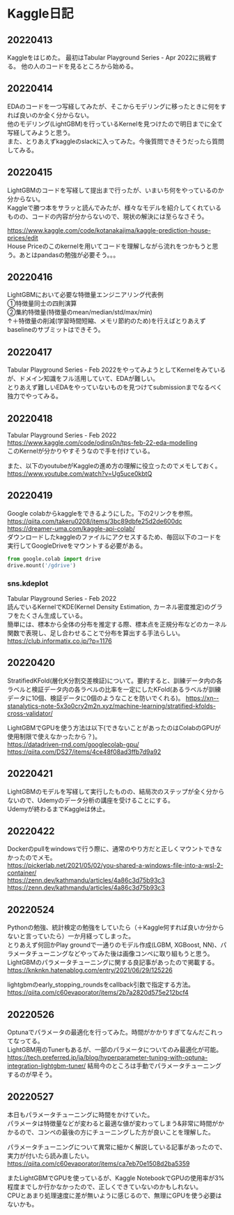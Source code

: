 # Kaggle日記
## 20220413
Kaggleをはじめた。
最初はTabular Playground Series - Apr 2022に挑戦する。
他の人のコードを見るところから始める。

## 20220414
EDAのコードを一つ写経してみたが、そこからモデリングに移ったときに何をすれば良いのか全く分からない。  
他のモデリング(LightGBM)を行っているKernelを見つけたので明日までに全て写経してみようと思う。  
また、とりあえずkaggleのslackに入ってみた。今後質問できそうだったら質問してみる。

## 20220415
LightGBMのコードを写経して提出まで行ったが、いまいち何をやっているのか分からない。  
Kaggleで勝つ本をサラッと読んでみたが、様々なモデルを紹介してくれているものの、コードの内容が分からないので、現状の解決には至らなさそう。  
  
https://www.kaggle.com/code/kotanakajima/kaggle-prediction-house-prices/edit  
House Priceのこのkernelを用いてコードを理解しながら流れをつかもうと思う。あとはpandasの勉強が必要そう。。。

## 20220416
LightGBMにおいて必要な特徴量エンジニアリング代表例  
①特徴量同士の四則演算  
②集約特徴量(特徴量のmean/median/std/max/min)  
↑＋特徴量の削減(学習時間短縮、メモリ節約のため)を行えばとりあえずbaselineのサブミットはできそう。

## 20220417
Tabular Playground Series - Feb 2022をやってみようとしてKernelをみているが、ドメイン知識をフル活用していて、EDAが難しい。  
とりあえず難しいEDAをやっていないものを見つけてsubmissionまでなるべく独力でやってみる。

## 20220418
Tabular Playground Series - Feb 2022  
https://www.kaggle.com/code/odins0n/tps-feb-22-eda-modelling  
このKernelが分かりやすそうなので手を付けている。

また、以下のyoutubeがKaggleの進め方の理解に役立ったのでメモしておく。  
https://www.youtube.com/watch?v=Ug5uce0kbtQ  

## 20220419
Google colabからkaggleをできるようにした。下の2リンクを参照。  
https://qiita.com/takeru0208/items/3bc89dbfe25d2de600dc  
https://dreamer-uma.com/kaggle-api-colab/  
ダウンロードしたkaggleのファイルにアクセスするため、毎回以下のコードを実行してGoogleDriveをマウントする必要がある。
```python
from google.colab import drive  
drive.mount('/gdrive')
```
### sns.kdeplot
Tabular Playground Series - Feb 2022  
読んでいるKernelでKDE(Kernel Density Estimation, カーネル密度推定)のグラフをたくさん生成している。  
簡単には、標本から全体の分布を推定する際、標本点を正規分布などのカーネル関数で表現し、足し合わせることで分布を算出する手法らしい。  
https://club.informatix.co.jp/?p=1176

## 20220420
StratifiedKFold(層化K分割交差検証)について。要約すると、訓練データ内の各ラベルと検証データ内の各ラベルの比率を一定にしたKFold(あるラベルが訓練データに10個、検証データに0個のようなことを防いでくれる)。
https://xn--stanalytics-note-5x3o0cry2m2n.xyz/machine-learning/stratified-kfolds-cross-validator/  
  
LightGBMでGPUを使う方法は以下(できないことがあったのはColabのGPUが使用制限で使えなかったから？)。  
https://datadriven-rnd.com/googlecolab-gpu/  
https://qiita.com/DS27/items/4ce48f08ad3ffb7d9a92

##  20220421
LightGBMのモデルを写経して実行したものの、結局次のステップが全く分からないので、Udemyのデータ分析の講座を受けることにする。  
Udemyが終わるまでKaggleは休止。

## 20220422
Dockerのpullをwindowsで行う際に、通常のやり方だと正しくマウントできなかったのでメモ。  
https://pickerlab.net/2021/05/02/you-shared-a-windows-file-into-a-wsl-2-container/  
https://zenn.dev/kathmandu/articles/4a86c3d75b93c3  
https://zenn.dev/kathmandu/articles/4a86c3d75b93c3

## 20220524
Pythonの勉強、統計検定の勉強をしていたら（＋Kaggle何すれば良いか分からないと言っていたら）一か月経ってしまった。  
とりあえず何回かPlay groundで一通りのモデル作成(LGBM, XGBoost, NN)、パラメータチューニングなどやってみた後は画像コンペに取り組もうと思う。  
LightGBMのパラメータチューニングに関する良記事があったので掲載する。  
https://knknkn.hatenablog.com/entry/2021/06/29/125226  
  
lightgbmのearly_stopping_roundsをcallback引数で指定する方法。  
https://qiita.com/c60evaporator/items/2b7a2820d575e212bcf4

## 20220526
Optunaでパラメータの最適化を行ってみた。時間がかかりすぎてなんだこれってなってる。  
LightGBM用のTunerもあるが、一部のパラメータについてのみ最適化が可能。  
https://tech.preferred.jp/ja/blog/hyperparameter-tuning-with-optuna-integration-lightgbm-tuner/
結局今のところは手動でパラメータチューニングするのが早そう。

## 20220527
本日もパラメータチューニングに時間をかけていた。  
パラメータは特徴量などが変わると最適な値が変わってしまう&非常に時間がかかるので、コンペの最後の方にチューニングした方が良いことを理解した。  
  
パラメータチューニングについて異常に細かく解説している記事があったので、実力が付いたら読み直したい。    
https://qiita.com/c60evaporator/items/ca7eb70e1508d2ba5359  

またLightGBMでGPUを使っているが、Kaggle NotebookでGPUの使用率が3%程度までしか行かなかったので、正しくできていないのかもしれない。  
CPUとあまり処理速度に差が無いように感じるので、無理にGPUを使う必要はないかも。
